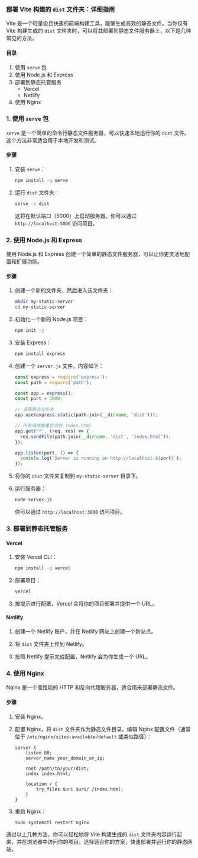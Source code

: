 ### 部署 Vite 构建的 `dist` 文件夹：详细指南

Vite 是一个轻量级且快速的前端构建工具，能够生成高效的静态文件。当你仅有 Vite 构建生成的 `dist` 文件夹时，可以将其部署到静态文件服务器上，以下是几种常见的方法。

#### 目录

1. 使用 `serve` 包
2. 使用 Node.js 和 Express
3. 部署到静态托管服务
   - Vercel
   - Netlify
4. 使用 Nginx

### 1. 使用 `serve` 包

`serve` 是一个简单的命令行静态文件服务器，可以快速本地运行你的 `dist` 文件。这个方法非常适合用于本地开发和测试。

#### 步骤

1. 安装 `serve`：

   ```bash
   npm install -g serve
   ```

2. 运行 `dist` 文件夹：

   ```bash
   serve -s dist
   ```

   这将在默认端口（5000）上启动服务器，你可以通过 `http://localhost:5000` 访问项目。

### 2. 使用 Node.js 和 Express

使用 Node.js 和 Express 创建一个简单的静态文件服务器，可以让你更灵活地配置和扩展功能。

#### 步骤

1. 创建一个新的文件夹，然后进入该文件夹：

   ```bash
   mkdir my-static-server
   cd my-static-server
   ```

2. 初始化一个新的 Node.js 项目：

   ```bash
   npm init -y
   ```

3. 安装 Express：

   ```bash
   npm install express
   ```

4. 创建一个 `server.js` 文件，内容如下：

   ```javascript
   const express = require('express');
   const path = require('path');

   const app = express();
   const port = 3000;

   // 设置静态文件夹
   app.use(express.static(path.join(__dirname, 'dist')));

   // 所有请求都重定向到 index.html
   app.get('*', (req, res) => {
     res.sendFile(path.join(__dirname, 'dist', 'index.html'));
   });

   app.listen(port, () => {
     console.log(`Server is running on http://localhost:${port}`);
   });
   ```

5. 将你的 `dist` 文件夹复制到 `my-static-server` 目录下。

6. 运行服务器：

   ```bash
   node server.js
   ```

   你可以通过 `http://localhost:3000` 访问项目。

### 3. 部署到静态托管服务

#### Vercel

1. 安装 Vercel CLI：

   ```bash
   npm install -g vercel
   ```

2. 部署项目：

   ```bash
   vercel
   ```

3. 按提示进行配置，Vercel 会将你的项目部署并提供一个 URL。

#### Netlify

1. 创建一个 Netlify 账户，并在 Netlify 网站上创建一个新站点。

2. 将 `dist` 文件夹上传到 Netlify。

3. 按照 Netlify 提示完成配置，Netlify 会为你生成一个 URL。

### 4. 使用 Nginx

Nginx 是一个高性能的 HTTP 和反向代理服务器，适合用来部署静态文件。

#### 步骤

1. 安装 Nginx。

2. 配置 Nginx，将 `dist` 文件夹作为静态文件目录。编辑 Nginx 配置文件（通常位于 `/etc/nginx/sites-available/default` 或类似路径）：

   ```nginx
   server {
       listen 80;
       server_name your_domain_or_ip;

       root /path/to/your/dist;
       index index.html;

       location / {
           try_files $uri $uri/ /index.html;
       }
   }
   ```

3. 重启 Nginx：

   ```bash
   sudo systemctl restart nginx
   ```

通过以上几种方法，你可以轻松地将 Vite 构建生成的 `dist` 文件夹内容运行起来，并在浏览器中访问你的项目。选择适合你的方案，快速部署并运行你的静态网站。

